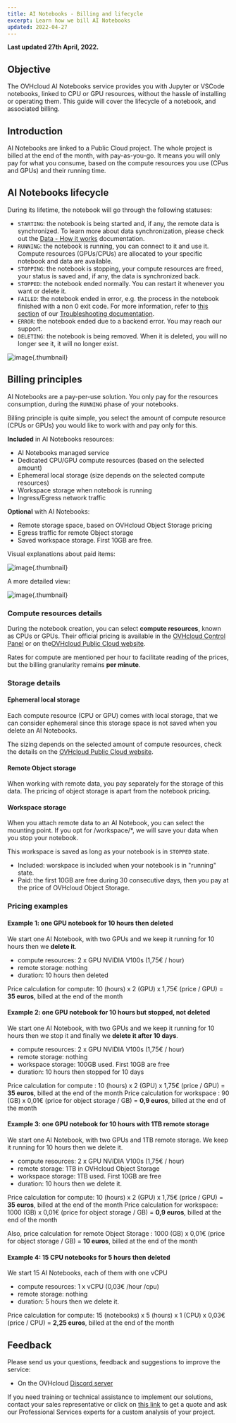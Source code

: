 ```yaml
---
title: AI Notebooks - Billing and lifecycle
excerpt: Learn how we bill AI Notebooks
updated: 2022-04-27
---
```


**Last updated 27th April, 2022.**

## Objective

The OVHcloud AI Notebooks service provides you with Jupyter or VSCode notebooks, linked to CPU or GPU resources, without the hassle of installing or operating them. This guide will cover the lifecycle of a notebook, and associated billing.

## Introduction

AI Notebooks are linked to a Public Cloud project. The whole project is billed at the end of the month, with pay-as-you-go. It means you will only pay for what you consume, based on the compute resources you use (CPus and GPUs) and their running time.

## AI Notebooks lifecycle

During its lifetime, the notebook will go through the following statuses:

- `STARTING`: the notebook is being started and, if any, the remote data is synchronized. To learn more about data synchronization, please check out the [Data - How it works](/pages/platform/ai/gi_02_concepts_data#how-it-works) documentation.
- `RUNNING`: the notebook is running, you can connect to it and use it. Compute resources (GPUs/CPUs) are allocated to your specific notebook and data are available.
- `STOPPING`: the notebook is stopping, your compute resources are freed, your status is saved and, if any, the data is synchronized back.
- `STOPPED`: the notebook ended normally. You can restart it whenever you want or delete it.
- `FAILED`: the notebook ended in error, e.g. the process in the notebook finished with a non 0 exit code. For more information, refer to [this section](/pages/platform/ai/notebook_guide_troubleshooting#cli-my-notebook-is-in-failed-status) of our [Troubleshooting documentation](/pages/platform/ai/notebook_guide_troubleshooting).
- `ERROR`: the notebook ended due to a backend error. You may reach our support.
- `DELETING`: the notebook is being removed. When it is deleted, you will no longer see it, it will no longer exist.

![image](images/ai.notebooks.lifecycle.png){.thumbnail}

## Billing principles

AI Notebooks are a pay-per-use solution. You only pay for the resources consumption, during the `RUNNING` phase of your notebooks.

Billing principle is quite simple, you select the amount of compute resource (CPUs or GPUs) you would like to work with and pay only for this.

**Included** in AI Notebooks resources:

- AI Notebooks managed service
- Dedicated CPU/GPU compute resources (based on the selected amount)
- Ephemeral local storage (size depends on the selected compute resources)
- Workspace storage when notebook is running
- Ingress/Egress network traffic

**Optional** with AI Notebooks:

- Remote storage space, based on OVHcloud Object Storage pricing
- Egress traffic for remote Object storage
- Saved workspace storage. First 10GB are free.

Visual explanations about paid items:

![image](images/ai.notebooks.items.png){.thumbnail}

A more detailed view:

![image](images/ai.notebooks.billing.png){.thumbnail}

### Compute resources details

During the notebook creation, you can select **compute resources**, known as CPUs or GPUs.
Their official pricing is available in the [OVHcloud Control Panel](https://ca.ovh.com/auth/?action=gotomanager&from=https://www.ovh.com/sg/&ovhSubsidiary=sg) or on the[OVHcloud Public Cloud website](https://www.ovhcloud.com/en-sg/public-cloud/prices/).

Rates for compute are mentioned per hour to facilitate reading of the prices, but the billing granularity remains **per minute**.

### Storage details

#### Ephemeral local storage

Each compute resource (CPU or GPU) comes with local storage, that we can consider ephemeral since this storage space is not saved when you delete an AI Notebooks.

The sizing depends on the selected amount of compute resources, check the details on the [OVHcloud Public Cloud website](https://www.ovhcloud.com/en-sg/public-cloud/prices/).

#### Remote Object storage

When working with remote data, you pay separately for the storage of this data.
The pricing of object storage is apart from the notebook pricing.

#### Workspace storage

When you attach remote data to an AI Notebook, you can select the mounting point. If you opt for /workspace/*, we will save your data when you stop your notebook.

This workspace is saved as long as your notebook is in `STOPPED` state.

- Included: worskpace is included when your notebook is in "running" state.
- Paid: the first 10GB are free during 30 consecutive days, then you pay at the price of OVHcloud Object Storage.

### Pricing examples

#### Example 1: one GPU notebook for 10 hours then deleted

We start one AI Notebook, with two GPUs and we keep it running for 10 hours then we **delete it**.

- compute resources: 2 x GPU NVIDIA V100s (1,75€ / hour)
- remote storage:  nothing
- duration: 10 hours then deleted

Price calculation for compute: 10 (hours) x 2 (GPU) x 1,75€ (price / GPU) = **35 euros**, billed at the end of the month

#### Example 2: one GPU notebook for 10 hours but stopped, not deleted

We start one AI Notebook, with two GPUs and we keep it running for 10 hours then we stop it and finally we **delete it after 10 days**.

- compute resources: 2 x GPU NVIDIA V100s (1,75€ / hour)
- remote storage: nothing
- workspace storage: 100GB used. First 10GB are free
- duration: 10 hours then stopped for 10 days

Price calculation for compute : 10 (hours) x 2 (GPU) x 1,75€ (price / GPU) = **35 euros**, billed at the end of the month
Price calculation for workspace : 90 (GB) x 0,01€ (price for object storage / GB) = **0,9 euros**, billed at the end of the month

#### Example 3: one GPU notebook for 10 hours with 1TB remote storage

We start one AI Notebook, with two GPUs and 1TB remote storage. We keep it running for 10 hours then we delete it.

- compute resources: 2 x GPU NVIDIA V100s (1,75€ / hour)
- remote storage: 1TB in OVHcloud Object Storage
- workspace storage: 1TB used. First 10GB are free
- duration: 10 hours then we delete it.

Price calculation for compute: 10 (hours) x 2 (GPU) x 1,75€ (price / GPU) = **35 euros**, billed at the end of the month
Price calculation for workspace: 1000 (GB) x 0,01€ (price for object storage / GB) = **0,9 euros**, billed at the end of the month

Also, price calculation for remote Object Storage : 1000 (GB) x 0,01€ (price for object storage / GB) = **10 euros**, billed at the end of the month

#### Example 4: 15 CPU notebooks for 5 hours then deleted

We start 15 AI Notebooks, each of them with one vCPU

 - compute resources: 1 x vCPU (0,03€ /hour /cpu)
 - remote storage: nothing
 - duration: 5 hours then we delete it.

Price calculation for compute: 15 (notebooks) x 5 (hours) x 1 (CPU) x 0,03€ (price / CPU) = **2,25 euros**, billed at the end of the month

## Feedback

Please send us your questions, feedback and suggestions to improve the service:

- On the OVHcloud [Discord server](https://discord.com/invite/vXVurFfwe9)

If you need training or technical assistance to implement our solutions, contact your sales representative or click on [this link](https://www.ovhcloud.com/en-sg/professional-services/) to get a quote and ask our Professional Services experts for a custom analysis of your project.
